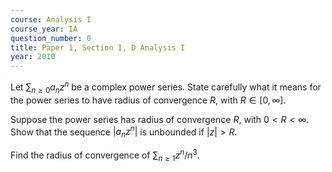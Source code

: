 ```yaml
---
course: Analysis I
course_year: IA
question_number: 0
title: Paper 1, Section I, D Analysis I
year: 2010
---
```




Let $\sum_{n \geqslant 0} a_{n} z^{n}$ be a complex power series. State carefully what it means for the power series to have radius of convergence $R$, with $R \in[0, \infty]$.

Suppose the power series has radius of convergence $R$, with $0<R<\infty$. Show that the sequence $\left|a_{n} z^{n}\right|$ is unbounded if $|z|>R$.

Find the radius of convergence of $\sum_{n \geqslant 1} z^{n} / n^{3}$.